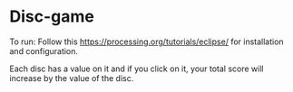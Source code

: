 # Disc-game

To run: Follow this https://processing.org/tutorials/eclipse/ for installation and configuration. 

Each disc has a value on it and if you click on it, your total score will increase by the value of the disc. 
